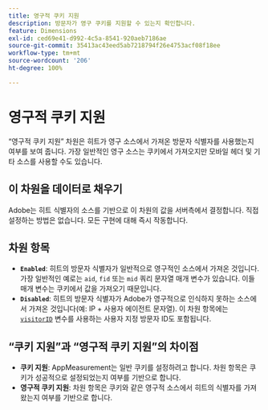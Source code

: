 ```yaml
---
title: 영구적 쿠키 지원
description: 방문자가 영구 쿠키를 지원할 수 있는지 확인합니다.
feature: Dimensions
exl-id: ced69e41-d992-4c5a-8541-920aeb7186ae
source-git-commit: 35413ac43eed5ab7218794f26e4753acf08f18ee
workflow-type: tm+mt
source-wordcount: '206'
ht-degree: 100%

---
```


# 영구적 쿠키 지원

“영구적 쿠키 지원” 차원은 히트가 영구 소스에서 가져온 방문자 식별자를 사용했는지 여부를 보여 줍니다. 가장 일반적인 영구 소스는 쿠키에서 가져오지만 모바일 헤더 및 기타 소스를 사용할 수도 있습니다.

## 이 차원을 데이터로 채우기

Adobe는 히트 식별자의 소스를 기반으로 이 차원의 값을 서버측에서 결정합니다. 직접 설정하는 방법은 없습니다. 모든 구현에 대해 즉시 작동합니다.

## 차원 항목

* **`Enabled`**: 히트의 방문자 식별자가 일반적으로 영구적인 소스에서 가져온 것입니다. 가장 일반적인 예로는 `aid`, `fid` 또는 `mid` 쿼리 문자열 매개 변수가 있습니다. 이들 매개 변수는 쿠키에서 값을 가져오기 때문입니다.
* **`Disabled`**: 히트의 방문자 식별자가 Adobe가 영구적으로 인식하지 못하는 소스에서 가져온 것입니다(예: IP + 사용자 에이전트 문자열). 이 차원 항목에는 [`visitorID`](/help/implement/vars/config-vars/visitorid.md) 변수를 사용하는 사용자 지정 방문자 ID도 포함됩니다.

## “쿠키 지원”과 “영구적 쿠키 지원”의 차이점

* **쿠키 지원**: AppMeasurement는 일반 쿠키를 설정하려고 합니다. 차원 항목은 쿠키가 성공적으로 설정되었는지 여부를 기반으로 합니다.
* **영구적 쿠키 지원**: 차원 항목은 쿠키와 같은 영구적 소스에서 히트의 식별자를 가져왔는지 여부를 기반으로 합니다.
